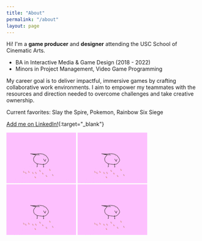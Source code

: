 ```yaml
---
title: "About"
permalink: "/about"
layout: page
---
```


Hi! I'm a **game producer** and **designer** attending the USC School of Cinematic Arts.
* BA in Interactive Media & Game Design (2018 - 2022)
* Minors in Project Management, Video Game Programming
 
My career goal is to deliver impactful, immersive games by crafting collaborative work environments.
I aim to empower my teammates with the resources and direction needed to overcome challenges and take creative ownership.

Current favorites: Slay the Spire, Pokemon, Rainbow Six Siege

[Add me on LinkedIn!](https://www.linkedin.com/in/michelleliu6/){:target="_blank"}

![flamingo gif](/assets/images/kero.gif) ![flamingo gif](/assets/images/kero.gif) ![flamingo gif](/assets/images/kero.gif) ![flamingo gif](/assets/images/kero.gif)